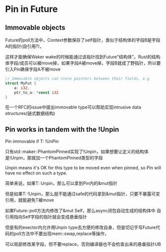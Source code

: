 # Pin in Future

## Immovable objects

Future的poll方法中，Context参数保存了self指针，类似于结构体的字段B是字段A的指针(自引用?)，

这样才能确保Waker wake的时候能通过该指针找到Future"结构体"。Rust的结构体字段/成员可以被move掉，如果字段A被move掉，字段B就成了野指针，所以要引入Pin确保字段A不被move

```rust
// Immovable objects can store pointers between their fields, e.g
struct MyFut {
    a: i32,
    ptr_to_a: *const i32
}
```

在一个RFC的issue中提出immovable type可以帮助实现intrusive data structures(链式数据结构)

## Pin works in tandem with the !Unpin

Pin<T> immovable if T: !UnPin

只有std::maker::PhantomPinned实现了!Unpin，如果想要让定义的结构体是!Unpin，那就加一个PhantomPinned类型的字段

Unpin means it's OK for this type to be moved even when pinned, so Pin will have no effect on such a type.

简单来说，如果T: Unpin，那么可以拿到Pin内的&mut指针

但是如果T: !Unpin，那么就不能通过safe的代码拿到&mut指针，只要不暴露可变引用，就能避免T被move

如果Future::poll方法内修改了&mut Self，那么async闭包自动生成的结构体中 自引用指向Self字段的指针就会变成悬垂指针

但是有的exector内允许用Unpin type去方便的修改自身，但是切记手写Future代码的poll方法中不要出现mem::swap,replace等操作，

可以局部修改某字段，但不要replace，否则编译器也不会检查出来的悬垂指针UB
